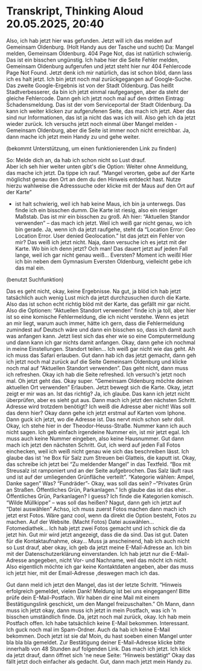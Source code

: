 # Transkript, Thinking Aloud 20.05.2025, 20:40

Also, ich hab jetzt hier was gefunden. Jetzt will ich das melden auf Gemeinsam Oldenburg. 
(Holt Handy aus der Tasche und sucht) 
Da: Mangel melden, Gemeinsam Oldenburg. 404 Page Not, das ist natürlich schwierig. 
Das ist ein bisschen ungünstig. 
Ich habe hier die Seite Fehler melden, Gemeinsam Oldenburg aufgerufen und jetzt steht hier nur 404 Fehlercode Page Not Found. 
Jetzt denk ich mir natürlich, das ist schon blöd,  dann lass ich es halt jetzt. 
Ich bin jetzt noch mal zurückgegangen auf Google-Suche. 
Das zweite Google-Ergebnis ist von der Stadt Oldenburg. 
Das heißt Stadtverbesserer, da bin ich jetzt einmal raufgegangen, aber da steht der gleiche Fehlercode. 
Dann geh ich jetzt noch mal auf den dritten Eintrag: Schadensmeldung.
Das ist der vom Serviceportal der Stadt Oldenburg. Da kann ich weiter klicken zur aufgerufenen Seite, das mach ich jetzt. 
Aber das sind nur Informationen, das ist ja nicht das was ich will. Also geh ich da jetzt wieder zurück. 
Ich versuchs jetzt noch einmal über Mangel melden - Gemeinsam Oldenburg, aber die Seite ist immer noch nicht erreichbar.
Ja, dann mache ich jetzt mein Handy zu und gehe weiter.

(bekommt Unterstützung, um einen funktionierenden Link zu finden)

So: Melde dich an, da hab ich schon nicht so Lust drauf.  
Aber ich seh hier weiter unten gibt's die Option: Weiter ohne Anmeldung, das mache ich jetzt. Da tippe ich rauf. 
“Mangel verorten, gebe auf der Karte möglichst genau den Ort an dem du den Hinweis entdeckt hast. 
Nutze hierzu wahlweise die Adresssuche oder klicke mit der Maus auf den Ort auf der Karte” 
- ist halt schwierig, weil ich hab keine Maus, ich bin ja unterwegs.
Das finde ich ein bisschen dumm. Die Karte ist riesig, also ein riesiger Maßstab.
Das ist mir ein bisschen zu groß. Ah hier: “Aktuellen Standor verwenden” – das mach ich jetzt.
Weil ich weiß gar nicht genau, wo ich bin gerade.
Ja, wenn ich da jetzt raufgehe, steht da “Location Error: Geo Location Error. User denied Geolocation.”
Ist das jetzt ein Fehler von mir? Das weiß ich jetzt nicht. Naja, dann versuche ich es jetzt mit der Karte.
Wo bin ich denn jetzt? Och man! Das dauert jetzt auf jeden Fall lange, weil ich gar nicht genau weiß… Eversten?
Moment ich weißI Hier ich bin neben dem Gymnasium Eversten Oldenburg, vielleicht gebe ich das mal ein. 

(benutzt Suchfunktion) 

Das es geht nicht, okay, keine Ergebnisse. 
Na gut, ja blöd ich hab jetzt tatsächlich auch wenig Lust mich da jetzt durchzusuchen durch die Karte. 
Also das ist schon echt richtig blöd mit der Karte, das gefällt mir gar nicht.
Also die Optionen: “Aktuellen Standort verwenden” finde ich ja toll, aber hier ist so eine komische Fehlermeldung, die ich nicht verstehe. 
Wenn es jetzt an mir liegt, warum auch immer, hätte ich gern, dass die Fehlermeldung zumindest auf Deutsch wäre und dann ein bisschen so, dass ich damit auch was anfangen kann. 
Jetzt liest sich das eher wie so eine Computermeldung und dann kann ich gar nichts damit anfangen. Okay, dann gehe ich nochmal in meine Einstellungen. Standort teilen… 
Ich weiß gar nicht wie das geht. Ah ich muss das Safari erlauben. 
Gut dann hab ich das jetzt gemacht, dann geh ich jetzt noch mal zurück auf die Seite Gemeinsam Oldenburg und klicke noch mal auf “Aktuellen Standort verwenden”. 
Das geht nicht, dann muss ich refreshen. Okay ich hab die Seite refreshed. Ich versuch's jetzt noch mal. Oh jetzt geht das. 
Okay super. “Gemeinsam Oldenburg möchte deinen aktuellen Ort verwenden” Erlauben. Jetzt bewegt sich die Karte. Okay, jetzt zeigt er mir was an. 
Ist das richtig? Ja, ich glaube. Das kann ich jetzt nicht überprüfen, aber es sieht gut aus. Dann mach ich jetzt den nächsten Schritt. 
Adresse wird trotzdem benötigt? Ich weiß die Adresse aber nicht! Was soll das denn hier? Okay dann gehe ich jetzt erstmal auf Karten vom Iphone.  
Dann guck ich jetzt, wo die Adresse ist. Das nervt mich schon sehr doll. Okay, ich stehe hier in der Theodor-Heuss-Straße. Nummer kann ich auch nicht sagen. 
Ich geb einfach irgendeine Nummer ein, ist mir jetzt egal. Ich muss auch keine Nummer eingeben, also keine Hausnummer. Gut dann mach ich jetzt den nächsten Schritt. 
Gut, ich werd auf jeden Fall Fotos einchecken, weil ich weiß nicht genau wie sich das beschreiben lässt. 
Ich glaube das ist 'ne Box für Salz zum Streuen bei Glatteis, die kaputt ist. Okay, das schreibe ich jetzt bei “Zu meldender Mangel” in das Textfeld. 
“Box mit Streusalz ist ramponiert und an der Seite aufgebrochen. Das Salz läuft raus und ist auf der umliegenden Grünfläche verteilt”. 
“Kategorie wählen: Ampel, Danke sagen” Was? “Fundräder”-  Okay, was soll das sein? –“Privates Grün an Straßen. Öffentliches Grün, Parkanlagen.” 
Ich glaube das ist das eher… Öffentliches Grün, Parkanlagen? I guess? Ich finde die Kategorien komisch. “Wilde Müllkippe” – was soll das heißen? 
Nagut, dann geh ich jetzt auf “Datei auswählen” Achso, ich muss zuerst Fotos machen dann mach ich jetzt erst Fotos. 
Wäre ganz cool, wenn da direkt die Option besteht, Fotos zu machen. Auf der Website. (Macht Fotos) Datei auswählen... Fotomediathek... 
Ich hab jetzt zwei Fotos gemacht und ich schick die da jetzt hin. Gut mir wird jetzt angezeigt, dass die da sind. Das ist gut. 
Daten für die Kontaktaufnahme, okay… Muss ja anscheinend, hab ich auch nicht so Lust drauf, aber okay, ich geb da jetzt meine E-Mail-Adresse an.
Ich bin mit der Datenschutzerklärung einverstanden. Ich hab jetzt nur die E-Mail-Adresse angegeben, nicht Vor- und Nachname, weil das möcht ich nicht. 
Also eigentlich möchte ich gar keine Kontaktdaten angeben, aber das muss ich jetzt hier, mit der Email-Adresse ,deswegen mach ich das. 

Gut dann meld ich jetzt den Mangel, das ist der letzte Schritt. “Hinweis erfolgreich gemeldet, vielen Dank! Meldung ist bei uns eingegangen! 
Bitte prüfe dein E-Mail-Postfach. Wir haben dir eine Mail mit einem Bestätigungslink geschickt, um den Mangel freizuschalten.” 
Oh Mann, dann muss ich jetzt okay, dann muss ich jetzt in mein Postfach, was ich 'n bisschen umständlich finde. 
Da, jetzt noch mal zurück, okay. Ich hab mein Postfach offen. Ich habe tatsächlich keine E-Mail bekommen. Interessant. 
Ich guck noch mal im Spam-Ordner. Auch da hab ich keine E-Mail bekommen. Doch jetzt ist sie da! Moin, du hast soeben einen Mangel unter bla bla bla gemeldet. 
Zur Bestätigung deiner E-Mail-Adresse klicke bitte innerhalb von 48 Stunden auf folgenden Link. Das mach ich jetzt. 
Ich klick da jetzt drauf, dann öffnet sich 'ne neue Seite: “Hinweis bestätigt” Okay das fällt jetzt doch einfacher als gedacht. 
Gut, dann mach jetzt mein Handy zu.
